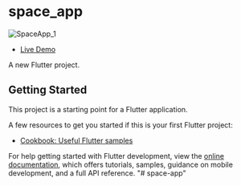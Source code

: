 # space_app

![SpaceApp_1](https://github.com/user-attachments/assets/b1227481-0abf-4847-938a-e45299d43544)

- [Live Demo](https://appetize.io/app/b_zv2ow4i7c6a7f2uer4o5hjrfh4)

A new Flutter project.

## Getting Started

This project is a starting point for a Flutter application.

A few resources to get you started if this is your first Flutter project:

- [Cookbook: Useful Flutter samples](https://docs.flutter.dev/cookbook)

For help getting started with Flutter development, view the
[online documentation](https://docs.flutter.dev/), which offers tutorials,
samples, guidance on mobile development, and a full API reference.
"# space-app" 
